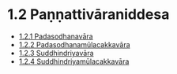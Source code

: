 # 1.2 Paṇṇattivāraniddesa

* [1.2.1 Padasodhanavāra](1.2/1.2.1.md)
* [1.2.2 Padasodhanamūlacakkavāra](1.2/1.2.2.md)
* [1.2.3 Suddhindriyavāra](1.2/1.2.3.md)
* [1.2.4 Suddhindriyamūlacakkavāra](1.2/1.2.4.md)
